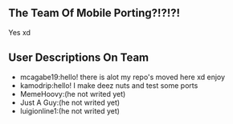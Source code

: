 ## The Team Of Mobile Porting?!?!?!
Yes xd

## User Descriptions On Team
* mcagabe19:hello! there is alot my repo's moved here xd enjoy
* kamodrip:hello! I make deez nuts and test some ports 
* MemeHoovy:(he not writed yet)
* Just A Guy:(he not writed yet)
* luigionline1:(he not writed yet)
